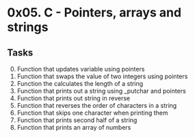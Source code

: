 
# 0x05. C - Pointers, arrays and strings

## Tasks
0. Function that updates variable using pointers
1. Function that swaps the value of two integers using pointers
2. Function the calculates the length of a string
3. Function that prints out a string using _putchar and pointers
4. Function that prints out string in reverse
5. Function that reverses the order of characters in a string
6. Function that skips one character when printing them
7. Function that prints second half of a string
8. Function that prints an array of numbers 
